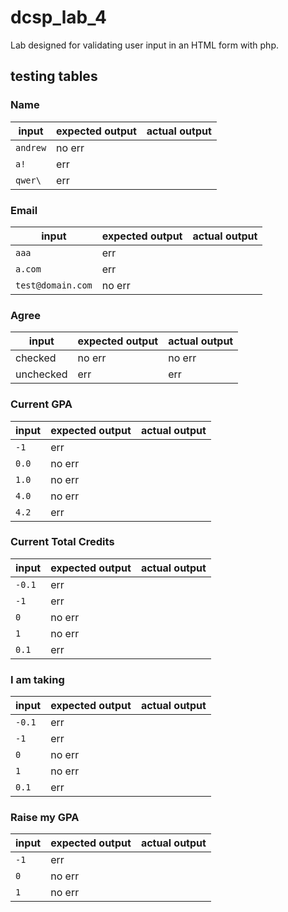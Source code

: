 # dcsp_lab_4
Lab designed for validating user input in an HTML form with php. 

## testing tables

### Name
| input    | expected output | actual output |
|----------|-----------------|---------------|
| `andrew` | no err          |               |
| `a!`     | err             |               |
| `qwer\`  | err             |               | 


### Email
| input             | expected output | actual output |
|-------------------|-----------------|---------------|
| `aaa`             | err             |               |
| `a.com`           | err             |               |
| `test@domain.com` | no err          |               | 

### Agree 
| input     | expected output | actual output |
|-----------|-----------------|---------------|
| checked   | no err          | no err        |
| unchecked | err             | err           |

### Current GPA
| input | expected output | actual output |
|-------|-----------------|---------------|
| `-1`  | err             |               |
| `0.0` | no err          |               |
| `1.0` | no err          |               | 
| `4.0` | no err          |               |
| `4.2` | err             |               |

### Current Total Credits
| input  | expected output | actual output |
|--------|-----------------|---------------|
| `-0.1` | err             |               |
| `-1`   | err             |               |
| `0`    | no err          |               | 
| `1`    | no err          |               |
| `0.1`  | err             |               |

### I am taking 
| input  | expected output | actual output |
|--------|-----------------|---------------|
| `-0.1` | err             |               |
| `-1`   | err             |               |
| `0`    | no err          |               | 
| `1`    | no err          |               |
| `0.1`  | err             |               |

### Raise my GPA
| input  | expected output | actual output |
|--------|-----------------|---------------|
| `-1`   | err             |               |
| `0`    | no err          |               | 
| `1`    | no err          |               |
